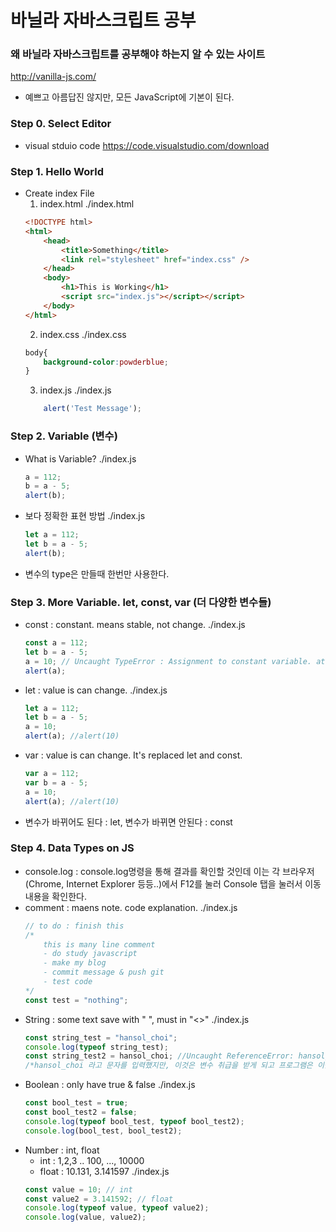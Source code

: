 # 바닐라 자바스크립트 공부

### 왜 바닐라 자바스크립트를 공부해야 하는지 알 수 있는 사이트
http://vanilla-js.com/
- 예쁘고 아름답진 않지만, 모든 JavaScript에 기본이 된다.

### Step 0. Select Editor
- visual stduio code
https://code.visualstudio.com/download

### Step 1. Hello World
- Create index File
    1. index.html
    ./index.html
    ``` html
    <!DOCTYPE html>
    <html>
        <head>
            <title>Something</title>
            <link rel="stylesheet" href="index.css" />
        </head>
        <body>
            <h1>This is Working</h1>
            <script src="index.js"></script></script>
        </body>
    </html>
    ```
    2. index.css
    ./index.css
    ``` css
    body{
        background-color:powderblue;
    }
    ```
    3. index.js
    ./index.js
    ``` js
        alert('Test Message');
    ```

### Step 2. Variable (변수)
- What is Variable?
    ./index.js
    ``` js
    a = 112; 
    b = a - 5;
    alert(b);
    ```
- 보다 정확한 표현 방법
    ./index.js
    ``` js
    let a = 112;
    let b = a - 5;
    alert(b);
    ```
- 변수의 type은 만들때 한번만 사용한다.

### Step 3. More Variable. let, const, var (더 다양한 변수들)
- const : constant. means stable, not change.
    ./index.js
    ``` js
    const a = 112;
    let b = a - 5;
    a = 10; // Uncaught TypeError : Assignment to constant variable. at index.js:3
    alert(a);
    ```
- let : value is can change.
    ./index.js
    ```js
    let a = 112;
    let b = a - 5;
    a = 10;
    alert(a); //alert(10)
    ```
- var : value is can change. It's replaced let and const.
    ``` js
    var a = 112;
    var b = a - 5;
    a = 10;
    alert(a); //alert(10)
    ```
- 변수가 바뀌어도 된다 : let, 변수가 바뀌면 안된다 : const

### Step 4. Data Types on JS
- console.log : console.log명령을 통해 결과를 확인할 것인데 이는 각 브라우저(Chrome, Internet Explorer 등등..)에서 F12를 눌러 Console 탭을 눌러서 이동 내용을 확인한다.
- comment : maens note. code explanation.
    ./index.js 
    ``` js
    // to do : finish this
    /*
        this is many line comment
        - do study javascript
        - make my blog
        - commit message & push git
        - test code
    */
    const test = "nothing";
    ```
- String : some text save with " ", must in "<<here>>"
    ./index.js
    ``` js
    const string_test = "hansol_choi";
    console.log(typeof string_test);
    const string_test2 = hansol_choi; //Uncaught ReferenceError: hansol_choi is not defined at index.js:2
    /*hansol_choi 라고 문자를 입력했지만, 이것은 변수 취급을 받게 되고 프로그램은 이를 찾지 못하고 Error를 발생 시키게 된다.*/
    ```
- Boolean : only have true & false
    ./index.js
    ``` js
    const bool_test = true;
    const bool_test2 = false;
    console.log(typeof bool_test, typeof bool_test2);
    console.log(bool_test, bool_test2);
    ```
- Number : int, float
    - int : 1,2,3 .. 100, ..., 10000
    - float : 10.131, 3.141597
    ./index.js
    ``` js
    const value = 10; // int
    const value2 = 3.141592; // float
    console.log(typeof value, typeof value2);
    console.log(value, value2);
    ```
